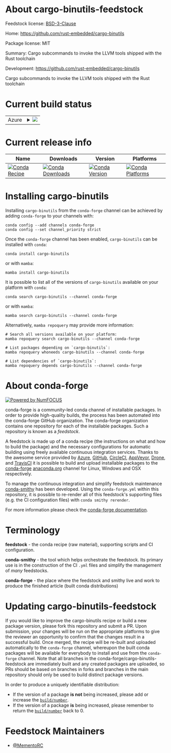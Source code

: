 About cargo-binutils-feedstock
==============================

Feedstock license: [BSD-3-Clause](https://github.com/conda-forge/cargo-binutils-feedstock/blob/main/LICENSE.txt)

Home: https://github.com/rust-embedded/cargo-binutils

Package license: MIT

Summary: Cargo subcommands to invoke the LLVM tools shipped with the Rust toolchain

Development: https://github.com/rust-embedded/cargo-binutils

Cargo subcommands to invoke the LLVM tools shipped with the Rust toolchain

Current build status
====================


<table>
    
  <tr>
    <td>Azure</td>
    <td>
      <details>
        <summary>
          <a href="https://dev.azure.com/conda-forge/feedstock-builds/_build/latest?definitionId=25274&branchName=main">
            <img src="https://dev.azure.com/conda-forge/feedstock-builds/_apis/build/status/cargo-binutils-feedstock?branchName=main">
          </a>
        </summary>
        <table>
          <thead><tr><th>Variant</th><th>Status</th></tr></thead>
          <tbody><tr>
              <td>linux_64</td>
              <td>
                <a href="https://dev.azure.com/conda-forge/feedstock-builds/_build/latest?definitionId=25274&branchName=main">
                  <img src="https://dev.azure.com/conda-forge/feedstock-builds/_apis/build/status/cargo-binutils-feedstock?branchName=main&jobName=linux&configuration=linux%20linux_64_" alt="variant">
                </a>
              </td>
            </tr><tr>
              <td>linux_aarch64</td>
              <td>
                <a href="https://dev.azure.com/conda-forge/feedstock-builds/_build/latest?definitionId=25274&branchName=main">
                  <img src="https://dev.azure.com/conda-forge/feedstock-builds/_apis/build/status/cargo-binutils-feedstock?branchName=main&jobName=linux&configuration=linux%20linux_aarch64_" alt="variant">
                </a>
              </td>
            </tr><tr>
              <td>linux_ppc64le</td>
              <td>
                <a href="https://dev.azure.com/conda-forge/feedstock-builds/_build/latest?definitionId=25274&branchName=main">
                  <img src="https://dev.azure.com/conda-forge/feedstock-builds/_apis/build/status/cargo-binutils-feedstock?branchName=main&jobName=linux&configuration=linux%20linux_ppc64le_" alt="variant">
                </a>
              </td>
            </tr><tr>
              <td>osx_64</td>
              <td>
                <a href="https://dev.azure.com/conda-forge/feedstock-builds/_build/latest?definitionId=25274&branchName=main">
                  <img src="https://dev.azure.com/conda-forge/feedstock-builds/_apis/build/status/cargo-binutils-feedstock?branchName=main&jobName=osx&configuration=osx%20osx_64_" alt="variant">
                </a>
              </td>
            </tr><tr>
              <td>osx_arm64</td>
              <td>
                <a href="https://dev.azure.com/conda-forge/feedstock-builds/_build/latest?definitionId=25274&branchName=main">
                  <img src="https://dev.azure.com/conda-forge/feedstock-builds/_apis/build/status/cargo-binutils-feedstock?branchName=main&jobName=osx&configuration=osx%20osx_arm64_" alt="variant">
                </a>
              </td>
            </tr><tr>
              <td>win_64</td>
              <td>
                <a href="https://dev.azure.com/conda-forge/feedstock-builds/_build/latest?definitionId=25274&branchName=main">
                  <img src="https://dev.azure.com/conda-forge/feedstock-builds/_apis/build/status/cargo-binutils-feedstock?branchName=main&jobName=win&configuration=win%20win_64_" alt="variant">
                </a>
              </td>
            </tr>
          </tbody>
        </table>
      </details>
    </td>
  </tr>
</table>

Current release info
====================

| Name | Downloads | Version | Platforms |
| --- | --- | --- | --- |
| [![Conda Recipe](https://img.shields.io/badge/recipe-cargo--binutils-green.svg)](https://anaconda.org/conda-forge/cargo-binutils) | [![Conda Downloads](https://img.shields.io/conda/dn/conda-forge/cargo-binutils.svg)](https://anaconda.org/conda-forge/cargo-binutils) | [![Conda Version](https://img.shields.io/conda/vn/conda-forge/cargo-binutils.svg)](https://anaconda.org/conda-forge/cargo-binutils) | [![Conda Platforms](https://img.shields.io/conda/pn/conda-forge/cargo-binutils.svg)](https://anaconda.org/conda-forge/cargo-binutils) |

Installing cargo-binutils
=========================

Installing `cargo-binutils` from the `conda-forge` channel can be achieved by adding `conda-forge` to your channels with:

```
conda config --add channels conda-forge
conda config --set channel_priority strict
```

Once the `conda-forge` channel has been enabled, `cargo-binutils` can be installed with `conda`:

```
conda install cargo-binutils
```

or with `mamba`:

```
mamba install cargo-binutils
```

It is possible to list all of the versions of `cargo-binutils` available on your platform with `conda`:

```
conda search cargo-binutils --channel conda-forge
```

or with `mamba`:

```
mamba search cargo-binutils --channel conda-forge
```

Alternatively, `mamba repoquery` may provide more information:

```
# Search all versions available on your platform:
mamba repoquery search cargo-binutils --channel conda-forge

# List packages depending on `cargo-binutils`:
mamba repoquery whoneeds cargo-binutils --channel conda-forge

# List dependencies of `cargo-binutils`:
mamba repoquery depends cargo-binutils --channel conda-forge
```


About conda-forge
=================

[![Powered by
NumFOCUS](https://img.shields.io/badge/powered%20by-NumFOCUS-orange.svg?style=flat&colorA=E1523D&colorB=007D8A)](https://numfocus.org)

conda-forge is a community-led conda channel of installable packages.
In order to provide high-quality builds, the process has been automated into the
conda-forge GitHub organization. The conda-forge organization contains one repository
for each of the installable packages. Such a repository is known as a *feedstock*.

A feedstock is made up of a conda recipe (the instructions on what and how to build
the package) and the necessary configurations for automatic building using freely
available continuous integration services. Thanks to the awesome service provided by
[Azure](https://azure.microsoft.com/en-us/services/devops/), [GitHub](https://github.com/),
[CircleCI](https://circleci.com/), [AppVeyor](https://www.appveyor.com/),
[Drone](https://cloud.drone.io/welcome), and [TravisCI](https://travis-ci.com/)
it is possible to build and upload installable packages to the
[conda-forge](https://anaconda.org/conda-forge) [anaconda.org](https://anaconda.org/)
channel for Linux, Windows and OSX respectively.

To manage the continuous integration and simplify feedstock maintenance
[conda-smithy](https://github.com/conda-forge/conda-smithy) has been developed.
Using the ``conda-forge.yml`` within this repository, it is possible to re-render all of
this feedstock's supporting files (e.g. the CI configuration files) with ``conda smithy rerender``.

For more information please check the [conda-forge documentation](https://conda-forge.org/docs/).

Terminology
===========

**feedstock** - the conda recipe (raw material), supporting scripts and CI configuration.

**conda-smithy** - the tool which helps orchestrate the feedstock.
                   Its primary use is in the construction of the CI ``.yml`` files
                   and simplify the management of *many* feedstocks.

**conda-forge** - the place where the feedstock and smithy live and work to
                  produce the finished article (built conda distributions)


Updating cargo-binutils-feedstock
=================================

If you would like to improve the cargo-binutils recipe or build a new
package version, please fork this repository and submit a PR. Upon submission,
your changes will be run on the appropriate platforms to give the reviewer an
opportunity to confirm that the changes result in a successful build. Once
merged, the recipe will be re-built and uploaded automatically to the
`conda-forge` channel, whereupon the built conda packages will be available for
everybody to install and use from the `conda-forge` channel.
Note that all branches in the conda-forge/cargo-binutils-feedstock are
immediately built and any created packages are uploaded, so PRs should be based
on branches in forks and branches in the main repository should only be used to
build distinct package versions.

In order to produce a uniquely identifiable distribution:
 * If the version of a package **is not** being increased, please add or increase
   the [``build/number``](https://docs.conda.io/projects/conda-build/en/latest/resources/define-metadata.html#build-number-and-string).
 * If the version of a package **is** being increased, please remember to return
   the [``build/number``](https://docs.conda.io/projects/conda-build/en/latest/resources/define-metadata.html#build-number-and-string)
   back to 0.

Feedstock Maintainers
=====================

* [@MementoRC](https://github.com/MementoRC/)

